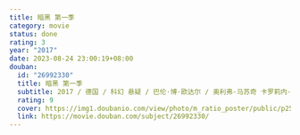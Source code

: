 ```yaml
---
title: 暗黑 第一季
category: movie
status: done
rating: 3
year: "2017"
date: 2023-08-24 23:00:19+08:00
douban:
  id: "26992330"
  title: 暗黑 第一季
  subtitle: 2017 / 德国 / 科幻 悬疑 / 巴伦·博·欧达尔 / 奥利弗·马苏奇 卡罗莉内·艾希霍恩
  rating: 9
  cover: https://img1.doubanio.com/view/photo/m_ratio_poster/public/p2547271088.jpg
  link: https://movie.douban.com/subject/26992330/
---
```



